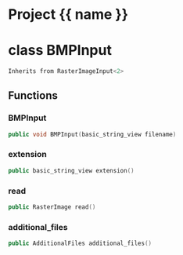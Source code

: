 <script setup>
import {useRoute} from 'vitepress'
const {path} = useRoute()
const tokens = path.split('/')
const words = tokens[2].split('-');
for (let i = 0; i < words.length; i++) {
    words[i] = words[i].charAt(0).toUpperCase() + words[i].slice(1);
    words[i] = words[i].replace('geode', 'Geode')
}
const name = words.join('-');
</script>
# Project {{ name }}

# class BMPInput


```cpp
Inherits from RasterImageInput<2>
```



## Functions

### BMPInput

```cpp
public void BMPInput(basic_string_view filename)
```


### extension

```cpp
public basic_string_view extension()
```


### read

```cpp
public RasterImage read()
```


### additional_files

```cpp
public AdditionalFiles additional_files()
```




